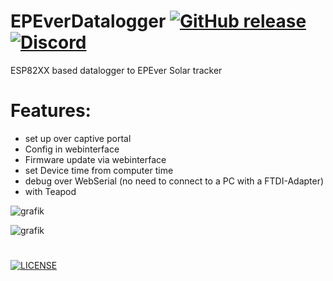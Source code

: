# EPEverDatalogger  [![GitHub release](https://img.shields.io/github/release/softwarecrash/EPEver2MQTT?include_prereleases=&sort=semver&color=blue)](https://github.com/softwarecrash/EPEver2MQTT/releases/latest) [![Discord](https://img.shields.io/discord/1007020337482973254?logo=discord&label=Discord)](https://discord.gg/Hup3gg4YsN)
ESP82XX based datalogger to EPEver Solar tracker

# Features:
- set up over captive portal
- Config in webinterface
- Firmware update via webinterface
- set Device time from computer time
- debug over WebSerial (no need to connect to a PC with a FTDI-Adapter)
- with Teapod

![grafik](https://github.com/hedley-a/EPEverDatalogger/assets/30367667/bc1038a8-85d1-49f0-b62f-6d7b42dab50c.png)

![grafik](https://github.com/hedley-a/EPEverDatalogger/assets/30367667/a847ab49-01aa-47ac-b780-41ef428c1dc6.png)


#
[![LICENSE](https://licensebuttons.net/l/by-nc-nd/4.0/88x31.png)](https://creativecommons.org/licenses/by-nc-nd/4.0/)
